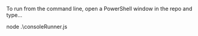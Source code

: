 To run from the command line, open a PowerShell window in the repo and type...

node .\consoleRunner.js

